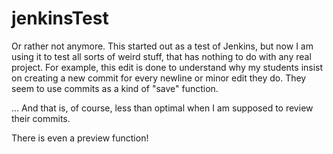 # jenkinsTest

Or rather not anymore. This started out as a test of Jenkins, but now I am using it to test all sorts of weird stuff, that has nothing to do with any real project. For example, this edit is done to understand why my students insist on creating a new commit for every newline or minor edit they do. They seem to use commits as a kind of "save" function.

... And that is, of course, less than optimal when I am supposed to review their commits.


There is even a preview function!
